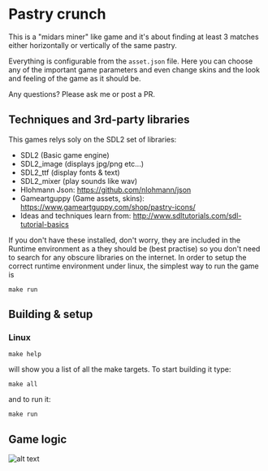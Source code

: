 # Pastry crunch

This is a "midars miner" like game and it's about finding at least 3 matches either horizontally or vertically
of the same pastry.

Everything is configurable from the `asset.json` file. Here you can choose any of the important
game parameters and even change skins and the look and feeling of the game as it should
be.

Any questions? Please ask me or post a PR.

## Techniques and 3rd-party libraries
This games relys soly on the SDL2 set of libraries:
* SDL2 (Basic game engine)
* SDL2_image (displays jpg/png etc...)
* SDL2_ttf (display fonts & text)
* SDL2_mixer (play sounds like wav)
* Hlohmann Json: https://github.com/nlohmann/json
* Gameartguppy (Game assets, skins): https://www.gameartguppy.com/shop/pastry-icons/
* Ideas and techniques learn from: http://www.sdltutorials.com/sdl-tutorial-basics

If you don't have these installed, don't worry, they are included in the Runtime
environment as a they should be (best practise) so you don't need to search for any
obscure libraries on the internet. In order to setup the correct runtime environment
under linux, the simplest way to run the game is
```
make run
```

## Building & setup

### Linux
```
make help
```
will show you a list of all the make targets. To start building it type:
```
make all
```
and to run it:
```
make run
```


## Game logic
![alt text](https://github.com/kohnech/bakery-street-game/blob/master/state_machine.png "Game logic")